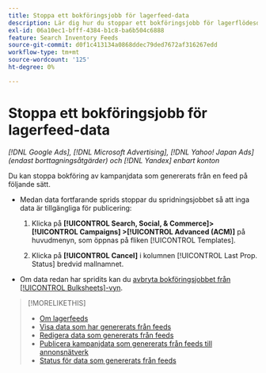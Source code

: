 ```yaml
---
title: Stoppa ett bokföringsjobb för lagerfeed-data
description: Lär dig hur du stoppar ett bokföringsjobb för lagerflödesdata.
exl-id: 06a10ec1-bfff-4384-b1c8-ba6b504c6888
feature: Search Inventory Feeds
source-git-commit: d0f1c413134a0868ddec79ded7672af316267edd
workflow-type: tm+mt
source-wordcount: '125'
ht-degree: 0%

---
```


# Stoppa ett bokföringsjobb för lagerfeed-data

*[!DNL Google Ads], [!DNL Microsoft Advertising], [!DNL Yahoo! Japan Ads] (endast borttagningsåtgärder) och [!DNL Yandex] enbart konton*

Du kan stoppa bokföring av kampanjdata som genererats från en feed på följande sätt.

* Medan data fortfarande sprids stoppar du spridningsjobbet så att inga data är tillgängliga för publicering:

   1. Klicka på **[!UICONTROL Search, Social, & Commerce]> [!UICONTROL Campaigns] >[!UICONTROL Advanced (ACM)]** på huvudmenyn, som öppnas på fliken [!UICONTROL Templates].

   1. Klicka på **[!UICONTROL Cancel]** i kolumnen [!UICONTROL Last Prop. Status] bredvid mallnamnet.

* Om data redan har spridits kan du [avbryta bokföringsjobbet från [!UICONTROL Bulksheets]-vyn](/help/search-social-commerce/campaign-management/bulksheets/bulksheet-stop-job.md).

>[!MORELIKETHIS]
>
>* [Om lagerfeeds](inventory-feeds-about.md)
>* [Visa data som har genererats från feeds](propagated-data-view.md)
>* [Redigera data som genererats från feeds](propagated-data-edit.md)
>* [Publicera kampanjdata som genererats från feeds till annonsnätverk](propagated-data-post.md)
>* [Status för data som genererats från feeds](propagated-data-status.md)
